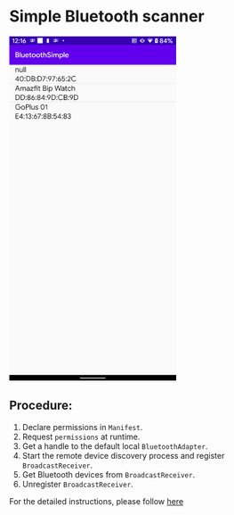 # Simple Bluetooth scanner

<img src="./Screenshots/BluetoothSimple.png" width="300">

## Procedure:

1. Declare permissions in `Manifest`.
2. Request `permissions` at runtime.
3. Get a handle to the default local `BluetoothAdapter`.
4. Start the remote device discovery process and register `BroadcastReceiver`.
5. Get Bluetooth devices from `BroadcastReceiver`.
6. Unregister `BroadcastReceiver`.

For the detailed instructions, please follow [here](https://tbl-unist.github.io/tbl-edge/Mobile%20(Mon%20&%20Wed%2014%2030%20~%2016%2030)%20e2931664d0d9423e97b5abd18f4e5a3b/Week%202%20Android%20communication%20&%20sensors%20c0f6510fb97341c49d934d1659d40ae6/Building%20simple%20Bluetooth%20scanner%205df98ffb4142454692908ca70cc9647e.html)

